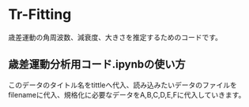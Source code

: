 # Tr-Fitting
歳差運動の角周波数、減衰度、大きさを推定するためのコードです。
## 歳差運動分析用コード.ipynbの使い方
このデータのタイトル名をtittleへ代入、読み込みたいデータのファイルをfilenameに代入、規格化に必要なデータをA,B,C,D,E,Fに代入していきます。
